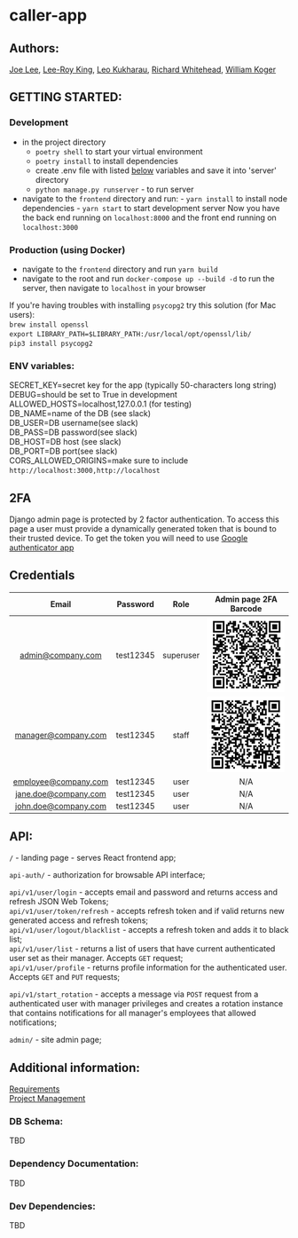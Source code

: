 # caller-app

## Authors:

[Joe Lee](https://github.com/josephlee3454), [Lee-Roy King](https://github.com/leeroywking), [Leo Kukharau](https://github.com/LeoKuhorev), [Richard Whitehead](https://github.com/RichWhitehead), [William Koger]()

## GETTING STARTED:

### Development

- in the project directory
  - `poetry shell` to start your virtual environment
  - `poetry install` to install dependencies
  - create .env file with listed <a href="#env">below</a> variables and save it into 'server' directory
  - `python manage.py runserver` - to run server
- navigate to the `frontend` directory and run: - `yarn install` to install node dependencies - `yarn start` to start development server
  Now you have the back end running on `localhost:8000` and the front end running on `localhost:3000`

### Production (using Docker)

- navigate to the `frontend` directory and run `yarn build`
- navigate to the root and run `docker-compose up --build -d` to run the server, then navigate to `localhost` in your browser

If you're having troubles with installing `psycopg2` try this solution (for Mac users):  
`brew install openssl`  
`export LIBRARY_PATH=$LIBRARY_PATH:/usr/local/opt/openssl/lib/`  
`pip3 install psycopg2`

### <a name="env"></a> ENV variables:

SECRET_KEY=secret key for the app (typically 50-characters long string)  
DEBUG=should be set to True in development  
ALLOWED_HOSTS=localhost,127.0.0.1 (for testing)  
DB_NAME=name of the DB (see slack)  
DB_USER=DB username(see slack)  
DB_PASS=DB password(see slack)  
DB_HOST=DB host (see slack)  
DB_PORT=DB port(see slack)  
CORS_ALLOWED_ORIGINS=make sure to include `http://localhost:3000,http://localhost`

## 2FA

Django admin page is protected by 2 factor authentication. To access this page a user must provide a dynamically generated token that is bound to their trusted device.
To get the token you will need to use [Google authenticator app](https://support.google.com/accounts/answer/1066447?co=GENIE.Platform%3DAndroid&hl=en)

## Credentials

|        Email         | Password  |   Role    |           Admin page 2FA Barcode            |
| :------------------: | :-------: | :-------: | :-----------------------------------------: |
|  admin@company.com   | test12345 | superuser |   ![admin_qr](./docs/assets/qr_admin.png)   |
| manager@company.com  | test12345 |   staff   | ![manager_qr](./docs/assets/qr_manager.png) |
| employee@company.com | test12345 |   user    |                     N/A                     |
| jane.doe@company.com | test12345 |   user    |                     N/A                     |
| john.doe@company.com | test12345 |   user    |                     N/A                     |

## API:

`/` - landing page - serves React frontend app;

`api-auth/` - authorization for browsable API interface;

`api/v1/user/login` - accepts email and password and returns access and refresh JSON Web Tokens;  
`api/v1/user/token/refresh` - accepts refresh token and if valid returns new generated access and refresh tokens;  
`api/v1/user/logout/blacklist` - accepts a refresh token and adds it to black list;  
`api/v1/user/list` - returns a list of users that have current authenticated user set as their manager. Accepts `GET` request;  
`api/v1/user/profile` - returns profile information for the authenticated user. Accepts `GET` and `PUT` requests;

`api/v1/start_rotation` - accepts a message via `POST` request from a authenticated user with manager privileges and creates a rotation instance that contains notifications for all manager's employees that allowed notifications;

`admin/` - site admin page;

## Additional information:

[Requirements](./docs/requirements.md)  
[Project Management](https://github.com/401n1-midterm/penny-pincher/projects/1)

### DB Schema:

TBD

### Dependency Documentation:

TBD

### Dev Dependencies:

TBD

